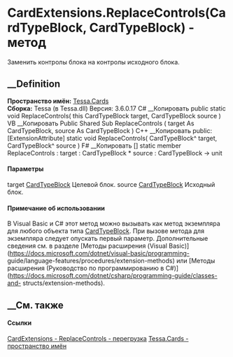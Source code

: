 # CardExtensions.ReplaceControls(CardTypeBlock, CardTypeBlock) - метод
Заменить контролы блока на контролы исходного блока.
## __Definition
 **Пространство имён:** [Tessa.Cards](N_Tessa_Cards.htm)  
 **Сборка:** Tessa (в Tessa.dll) Версия: 3.6.0.17
C# __Копировать
     public static void ReplaceControls(
    	this CardTypeBlock target,
    	CardTypeBlock source
    )
VB __Копировать
    <ExtensionAttribute>
    Public Shared Sub ReplaceControls ( 
    	target As CardTypeBlock,
    	source As CardTypeBlock
    )
C++ __Копировать
     public:
    [ExtensionAttribute]
    static void ReplaceControls(
    	CardTypeBlock^ target, 
    	CardTypeBlock^ source
    )
F# __Копировать
     [<ExtensionAttribute>]
    static member ReplaceControls : 
            target : CardTypeBlock * 
            source : CardTypeBlock -> unit 
#### Параметры
target [CardTypeBlock](T_Tessa_Cards_CardTypeBlock.htm)
    Целевой блок.
source [CardTypeBlock](T_Tessa_Cards_CardTypeBlock.htm)
    Исходный блок.
#### Примечание об использовании
В Visual Basic и C# этот метод можно вызывать как метод экземпляра для любого
объекта типа [CardTypeBlock](T_Tessa_Cards_CardTypeBlock.htm). При вызове
метода для экземпляра следует опускать первый параметр. Дополнительные
сведения см. в разделе [Методы расширения (Visual
Basic)](https://docs.microsoft.com/dotnet/visual-basic/programming-
guide/language-features/procedures/extension-methods) или [Методы расширения
(Руководство по программированию в
C#)](https://docs.microsoft.com/dotnet/csharp/programming-guide/classes-and-
structs/extension-methods).
##  __См. также
#### Ссылки
[CardExtensions - ](T_Tessa_Cards_CardExtensions.htm)
[ReplaceControls -
перегрузка](Overload_Tessa_Cards_CardExtensions_ReplaceControls.htm)
[Tessa.Cards - пространство имён](N_Tessa_Cards.htm)
